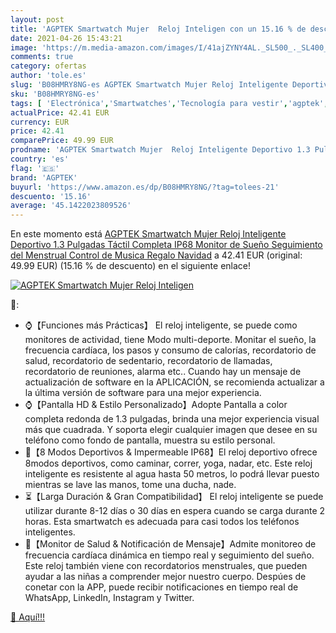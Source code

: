 ```yaml
---
layout: post
title: 'AGPTEK Smartwatch Mujer  Reloj Inteligen con un 15.16 % de descuento'
date: 2021-04-26 15:43:21
image: 'https://m.media-amazon.com/images/I/41ajZYNY4AL._SL500_._SL400_.jpg'
comments: true
category: ofertas
author: 'tole.es'
slug: 'B08HMRY8NG-es AGPTEK Smartwatch Mujer Reloj Inteligente Deportivo 1.3...'
sku: 'B08HMRY8NG-es'
tags: [ 'Electrónica','Smartwatches','Tecnología para vestir','agptek','navidad', ]
actualPrice: 42.41 EUR
currency: EUR
price: 42.41
comparePrice: 49.99 EUR
prodname: 'AGPTEK Smartwatch Mujer  Reloj Inteligente Deportivo 1.3 Pulgadas Táctil Completa IP68  Monitor de Sueño  Seguimiento del Menstrual  Control de Musica  Regalo Navidad'
country: 'es'
flag: '🇪🇸'
brand: 'AGPTEK'
buyurl: 'https://www.amazon.es/dp/B08HMRY8NG/?tag=tolees-21'
descuento: '15.16'
average: '45.1422023809526'
---
```


En este momento está [AGPTEK Smartwatch Mujer  Reloj Inteligente Deportivo 1.3 Pulgadas Táctil Completa IP68  Monitor de Sueño  Seguimiento del Menstrual  Control de Musica  Regalo Navidad](https://www.amazon.es/dp/B08HMRY8NG/?tag=tolees-21) a 42.41 EUR (original: 49.99 EUR) (15.16 %  de descuento) en el siguiente enlace!

[![AGPTEK Smartwatch Mujer  Reloj Inteligen](https://m.media-amazon.com/images/I/41ajZYNY4AL._SL500_._SL400_.jpg)](https://www.amazon.es/dp/B08HMRY8NG/?tag=tolees-21)

🔎:

- ⌚【Funciones más Prácticas】 El reloj inteligente, se puede como monitores de actividad, tiene Modo multi-deporte. Monitar el sueño, la frecuencia cardíaca, los pasos y consumo de calorías, recordatorio de salud, recordatorio de sedentario, recordatorio de llamadas, recordatorio de reuniones, alarma etc.. Cuando hay un mensaje de actualización de software en la APLICACIÓN, se recomienda actualizar a la última versión de software para una mejor experiencia.
- ⌚【Pantalla HD & Estilo Personalizado】Adopte Pantalla a color completa redonda de 1.3 pulgadas, brinda una mejor experiencia visual más que cuadrada. Y soporta elegir cualquier imagen que desee en su teléfono como fondo de pantalla, muestra su estilo personal.
- 🏃【8 Modos Deportivos & Impermeable IP68】El reloj deportivo ofrece 8modos deportivos, como caminar, correr, yoga, nadar, etc. Este reloj inteligente es resistente al agua hasta 50 metros, lo podrá llevar puesto mientras se lave las manos, tome una ducha, nade.
- ⏳【Larga Duración & Gran Compatibilidad】 El reloj inteligente se puede utilizar durante 8-12 días o 30 días en espera cuando se carga durante 2 horas. Esta smartwatch es adecuada para casi todos los teléfonos inteligentes.
- 💌【Monitor de Salud & Notificación de Mensaje】Admite monitoreo de frecuencia cardíaca dinámica en tiempo real y seguimiento del sueño. Este reloj también viene con recordatorios menstruales, que pueden ayudar a las niñas a comprender mejor nuestro cuerpo. Despúes de conetar con la APP, puede recibir notificaciones en tiempo real de WhatsApp, LinkedIn, Instagram y Twitter.

[🛒 Aquí!!!](https://www.amazon.es/dp/B08HMRY8NG/?tag=tolees-21)
